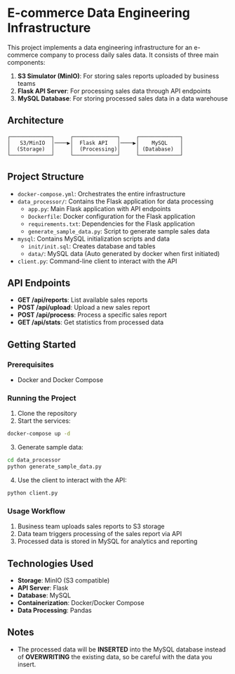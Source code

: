 # E-commerce Data Engineering Infrastructure

This project implements a data engineering infrastructure for an e-commerce company to process daily sales data. It consists of three main components:

1. **S3 Simulator (MinIO)**: For storing sales reports uploaded by business teams
2. **Flask API Server**: For processing sales data through API endpoints
3. **MySQL Database**: For storing processed sales data in a data warehouse

## Architecture

```
┌─────────────┐     ┌──────────────┐     ┌─────────────┐
│   S3/MinIO  │────▶│  Flask API   │────▶│    MySQL    │
│  (Storage)  │     │  (Processing)│     │ (Database)  │
└─────────────┘     └──────────────┘     └─────────────┘
```

## Project Structure

- `docker-compose.yml`: Orchestrates the entire infrastructure
- `data_processor/`: Contains the Flask application for data processing
  - `app.py`: Main Flask application with API endpoints
  - `Dockerfile`: Docker configuration for the Flask application
  - `requirements.txt`: Dependencies for the Flask application
  - `generate_sample_data.py`: Script to generate sample sales data
- `mysql`: Contains MySQL initialization scripts and data
  - `init/init.sql`: Creates database and tables
  - `data/`: MySQL data (Auto generated by docker when first initiated)
- `client.py`: Command-line client to interact with the API

## API Endpoints

- **GET /api/reports**: List available sales reports
- **POST /api/upload**: Upload a new sales report
- **POST /api/process**: Process a specific sales report
- **GET /api/stats**: Get statistics from processed data

## Getting Started

### Prerequisites

- Docker and Docker Compose

### Running the Project

1. Clone the repository
2. Start the services:

```bash
docker-compose up -d
```

3. Generate sample data:

```bash
cd data_processor
python generate_sample_data.py
```

4. Use the client to interact with the API:

```bash
python client.py
```

### Usage Workflow

1. Business team uploads sales reports to S3 storage
2. Data team triggers processing of the sales report via API
3. Processed data is stored in MySQL for analytics and reporting

## Technologies Used

- **Storage**: MinIO (S3 compatible)
- **API Server**: Flask
- **Database**: MySQL
- **Containerization**: Docker/Docker Compose
- **Data Processing**: Pandas

## Notes
- The processed data will be **INSERTED** into the MySQL database instead of **OVERWRITING** the existing data, so be careful with the data you insert.
